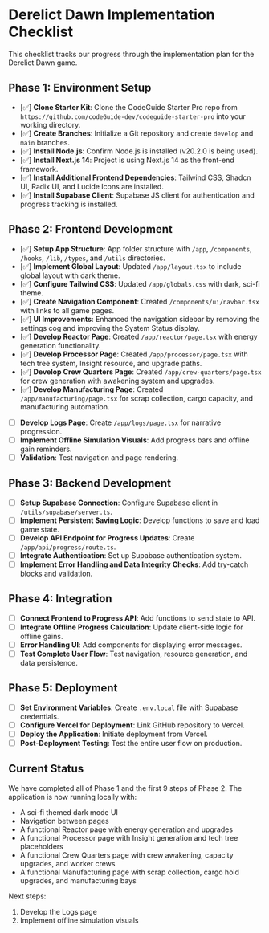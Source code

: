 # Derelict Dawn Implementation Checklist

This checklist tracks our progress through the implementation plan for the Derelict Dawn game.

## Phase 1: Environment Setup

- [✅] **Clone Starter Kit**: Clone the CodeGuide Starter Pro repo from `https://github.com/codeGuide-dev/codeguide-starter-pro` into your working directory.
- [✅] **Create Branches**: Initialize a Git repository and create `develop` and `main` branches.
- [✅] **Install Node.js**: Confirm Node.js is installed (v20.2.0 is being used).
- [✅] **Install Next.js 14**: Project is using Next.js 14 as the front-end framework.
- [✅] **Install Additional Frontend Dependencies**: Tailwind CSS, Shadcn UI, Radix UI, and Lucide Icons are installed.
- [✅] **Install Supabase Client**: Supabase JS client for authentication and progress tracking is installed.

## Phase 2: Frontend Development

- [✅] **Setup App Structure**: App folder structure with `/app`, `/components`, `/hooks`, `/lib`, `/types`, and `/utils` directories.
- [✅] **Implement Global Layout**: Updated `/app/layout.tsx` to include global layout with dark theme.
- [✅] **Configure Tailwind CSS**: Updated `/app/globals.css` with dark, sci-fi theme.
- [✅] **Create Navigation Component**: Created `/components/ui/navbar.tsx` with links to all game pages.
- [✅] **UI Improvements**: Enhanced the navigation sidebar by removing the settings cog and improving the System Status display.
- [✅] **Develop Reactor Page**: Created `/app/reactor/page.tsx` with energy generation functionality.
- [✅] **Develop Processor Page**: Created `/app/processor/page.tsx` with tech tree system, Insight resource, and upgrade paths.
- [✅] **Develop Crew Quarters Page**: Created `/app/crew-quarters/page.tsx` for crew generation with awakening system and upgrades.
- [✅] **Develop Manufacturing Page**: Created `/app/manufacturing/page.tsx` for scrap collection, cargo capacity, and manufacturing automation.
- [ ] **Develop Logs Page**: Create `/app/logs/page.tsx` for narrative progression.
- [ ] **Implement Offline Simulation Visuals**: Add progress bars and offline gain reminders.
- [ ] **Validation**: Test navigation and page rendering.

## Phase 3: Backend Development

- [ ] **Setup Supabase Connection**: Configure Supabase client in `/utils/supabase/server.ts`.
- [ ] **Implement Persistent Saving Logic**: Develop functions to save and load game state.
- [ ] **Develop API Endpoint for Progress Updates**: Create `/app/api/progress/route.ts`.
- [ ] **Integrate Authentication**: Set up Supabase authentication system.
- [ ] **Implement Error Handling and Data Integrity Checks**: Add try-catch blocks and validation.

## Phase 4: Integration

- [ ] **Connect Frontend to Progress API**: Add functions to send state to API.
- [ ] **Integrate Offline Progress Calculation**: Update client-side logic for offline gains.
- [ ] **Error Handling UI**: Add components for displaying error messages.
- [ ] **Test Complete User Flow**: Test navigation, resource generation, and data persistence.

## Phase 5: Deployment

- [ ] **Set Environment Variables**: Create `.env.local` file with Supabase credentials.
- [ ] **Configure Vercel for Deployment**: Link GitHub repository to Vercel.
- [ ] **Deploy the Application**: Initiate deployment from Vercel.
- [ ] **Post-Deployment Testing**: Test the entire user flow on production.

## Current Status

We have completed all of Phase 1 and the first 9 steps of Phase 2. The application is now running locally with:
- A sci-fi themed dark mode UI
- Navigation between pages
- A functional Reactor page with energy generation and upgrades
- A functional Processor page with Insight generation and tech tree placeholders
- A functional Crew Quarters page with crew awakening, capacity upgrades, and worker crews
- A functional Manufacturing page with scrap collection, cargo hold upgrades, and manufacturing bays

Next steps:
1. Develop the Logs page
2. Implement offline simulation visuals 